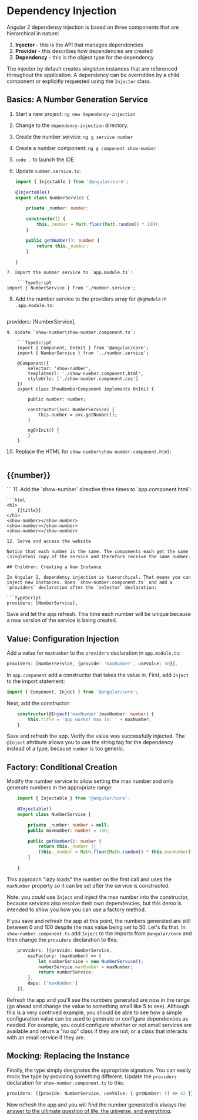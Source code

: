 # Dependency Injection 

Angular 2 dependency injection is based on three components that are hierarchical in nature: 

1. **Injector** - this is the API that manages dependencies
2. **Provider** - this describes how dependencies are created
3. **Dependency** - this is the object type for the dependency

The injector by default creates singleton instances that are referenced throughout the application. A dependency can be overridden by a child component or explicitly requested using the `Injector` class. 

## Basics: A Number Generation Service 

1. Start a new project: 
    `ng new dependency-injection` 
2. Change to the `dependency-injection` directory.
3. Create the number service: `ng g service number` 
4. Create a number component: `ng g component show-number` 
5. `code .` to launch the IDE 
6. Update `number.service.ts`: 

    ```TypeScript
    import { Injectable } from '@angular/core';

    @Injectable()
    export class NumberService {

        private _number: number;

        constructor() {
            this._number = Math.floor(Math.random() * 100); 
        }

        public getNumber(): number {
            return this._number;
        }

    }
```
7. Import the number service to `app.module.ts`: 

    ```TypeScript
import { NumberService } from './number.service';
```
8. Add the number service to the providers array for `@NgModule` in `.app.module.ts`: 

    ```TypeScript
providers: [NumberService],
```
9. Update `show-number\show-number.component.ts`:

    ```TypeScript
    import { Component, OnInit } from '@angular/core';
    import { NumberService } from '../number.service';

    @Component({
        selector: 'show-number',
        templateUrl: './show-number.component.html',
        styleUrls: ['./show-number.component.css']
    })
    export class ShowNumberComponent implements OnInit {

        public number: number;

        constructor(svc: NumberService) {
            this.number = svc.getNumber();
        }

        ngOnInit() {
        }
    }
```
10. Replace the HTML for `show-number\show-number.component.html`: 

    ```html
<h2>{{number}}</h2>
```
11. Add the `show-number` directive three times to `app.component.html`:

    ```html
    <h1>
        {{title}}
    </h1>
    <show-number></show-number>
    <show-number></show-number>
    <show-number></show-number>
```
12. Serve and access the website 

Notice that each number is the same. The components each get the same (singleton) copy of the service and therefore receive the same number.

## Children: Creating a New Instance  

In Angular 2, dependency injection is hierarchical. That means you can inject new instances. Open `show-number.component.ts` and add a `providers` declaration after the `selector` declaration: 

```TypeScript
providers: [NumberService],
```
Save and let the app refresh. This time each number will be unique because a new version of the service is being created.

## Value: Configuration Injection 

Add a value for `maxNumber` to the `providers` declaration in `app.module.ts`: 

```TypeScript
providers: [NumberService, {provide: 'maxNumber', useValue: 50}],
```
In `app.component` add a constructor that takes the value in. First, add `Inject` to the import statement: 

```TypeScript
import { Component, Inject } from '@angular/core';
```
Next, add the constructor: 

```TypeScript
    constructor(@Inject('maxNumber')maxNumber: number) {
        this.title = 'app works! max is: ' + maxNumber;
    }
```  
Save and refresh the app. Verify the value was successfully injected. The `@Inject` attribute allows you to use the string tag for the dependency instead of a type, because `number` is too generic. 

## Factory: Conditional Creation 

Modify the number service to allow setting the max number and only generate numbers in the appropriate range: 

```TypeScript
    import { Injectable } from '@angular/core';

    @Injectable()
    export class NumberService {

        private _number: number = null;
        public maxNumber: number = 100;

        public getNumber(): number {
            return this._number || 
            (this._number = Math.floor(Math.random() * this.maxNumber));
        }

    }
```
This approach "lazy loads" the number on the first call and uses the `maxNumber` property so it can be set after the service is constructed.

Note: you *could* use `Inject` and inject the max number into the constructor, because services also resolve their own dependencies, but this demo is intended to show you how you can use a factory method.

If you save and refresh the app at this point, the numbers generated are still between 0 and 100 despite the max value being set to 50. Let's fix that. In `show-number.component.ts` add `Inject` to the imports from `@angular/core` and then change the `providers` declaration to this: 

```TypeScript
    providers: [{provide: NumberService, 
        useFactory: (maxNumber) => {
            let numberService = new NumberService();
            numberService.maxNumber = maxNumber;
            return numberService;
        },
        deps: ['maxNumber'] 
    }],
```
Refresh the app and you'll see the numbers generated are now in the range (go ahead and change the value to something small like 5 to see). Although this is a very contrived example, you should be able to see how a simple configuration value can be used to generate or configure dependencies as needed. For example, you could configure whether or not email services are available and return a "no op" class if they are not, or a class that interacts with an email service if they are. 

## Mocking: Replacing the Instance

Finally, the type simply designates the appropriate signature. You can easily mock the type by providing something different. Update the `providers` declaration for `show-number.component.ts` to this: 

```TypeScript
providers: [{provide: NumberService, useValue: { getNumber: () => 42 }}],
```
Now refresh the app and you will find the number generated is always the [answer to the ultimate question of life, the universe, and everything](https://en.wikipedia.org/wiki/42_(number)#The_Hitchhiker.27s_Guide_to_the_Galaxy).  